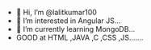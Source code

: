 - 👋 Hi, I’m @lalitkumar100
- 👀 I’m interested in  Angular JS...
- 🌱 I’m currently learning MongoDB...
- GOOD at HTML ,JAVA ,C ,CSS ,JS.......

<!---
lalitkumar100/lalitkumar100 is a ✨ special ✨ repository because its `README.md` (this file) appears on your GitHub profile.
You can click the Preview link to take a look at your changes.
--->
